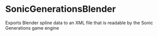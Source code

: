 # SonicGenerationsBlender
Exports Blender spline data to an XML file that is readable by the Sonic Generations game engine